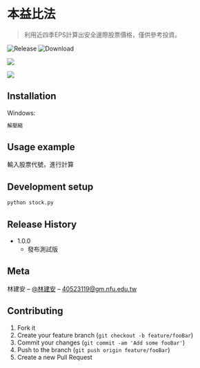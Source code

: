 # 本益比法
> 利用近四季EPS計算出安全邊際股票價格，僅供參考投資。


![Release][release-url]
![Download][download-url]

![](https://i.imgur.com/AxVEWYn.png)

![](header.png)

## Installation

Windows:

```sh
解壓縮
```

## Usage example

輸入股票代號，進行計算

## Development setup
```sh
python stock.py
```

## Release History

* 1.0.0
    * 發布測試版

## Meta

林建安 – [@林建安](https://www.facebook.com/Linjianan1104) – 40523119@gm.nfu.edu.tw


## Contributing

1. Fork it 
2. Create your feature branch (`git checkout -b feature/fooBar`)
3. Commit your changes (`git commit -am 'Add some fooBar'`)
4. Push to the branch (`git push origin feature/fooBar`)
5. Create a new Pull Request

<!-- Markdown link & img dfn's -->
[release-url]: https://img.shields.io/github/release/s40523119/P-E-Ratio.svg
[download-url]: https://img.shields.io/github/downloads/s40523119/P-E-Ratio/total.svg

